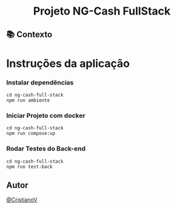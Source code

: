 <h1 align="center">
Projeto NG-Cash FullStack
</h1>

## :books: Contexto

# Instruções da aplicação
### Instalar dependências
```
cd ng-cash-full-stack
npm run ambiente
```

### Iniciar Projeto com docker
```
cd ng-cash-full-stack
npm run compose:up
```

### Rodar Testes do Back-end
```
cd ng-cash-full-stack
npm run test-back
```

## Autor

[@CristianoV](https://www.github.com/CristianoV)
